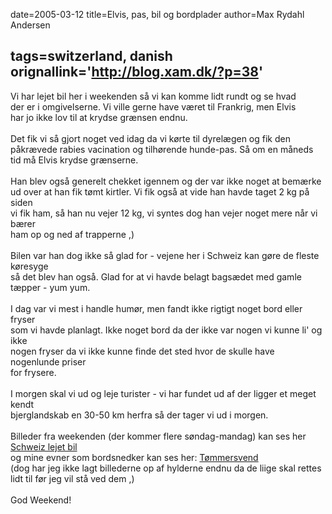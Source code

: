 date=2005-03-12
title=Elvis, pas, bil og bordplader
author=Max Rydahl Andersen

tags=switzerland, danish 
orignallink='http://blog.xam.dk/?p=38'
---
<div><p>Vi har lejet bil her i weekenden s&#229; vi kan komme lidt rundt og se hvad<br>
der er i omgivelserne. Vi ville gerne have v&#230;ret til Frankrig, men Elvis<br>
har jo ikke lov til at krydse gr&#230;nsen endnu.<br><br>
Det fik vi s&#229; gjort noget ved idag da vi k&#248;rte til dyrel&#230;gen og fik den<br>
p&#229;kr&#230;vede rabies vacination og tilh&#248;rende hunde-pas. S&#229; om en m&#229;neds<br>
tid m&#229; Elvis krydse gr&#230;nserne. <br><br>
Han blev ogs&#229; generelt chekket igennem og der var ikke noget at bem&#230;rke<br>
ud over at han fik t&#248;mt kirtler. Vi fik ogs&#229; at vide han havde taget 2 kg p&#229; siden<br>
vi fik ham, s&#229; han nu vejer 12 kg, vi syntes dog han vejer noget mere n&#229;r vi b&#230;rer<br>
ham op og ned af trapperne ,)<br><br>
Bilen var han dog ikke s&#229; glad for - vejene her i Schweiz kan g&#248;re de fleste k&#248;resyge<br>
s&#229; det blev han ogs&#229;. Glad for at vi havde belagt bags&#230;det med gamle t&#230;pper - yum yum.<br><br>
I dag var vi mest i handle hum&#248;r, men fandt ikke rigtigt noget bord eller fryser<br>
som vi havde planlagt. Ikke noget bord da der ikke var nogen vi kunne li' og ikke<br>
nogen fryser da vi ikke kunne finde det sted hvor de skulle have nogenlunde priser<br>
for frysere.<br><br>
I morgen skal vi ud og leje turister - vi har fundet ud af der ligger et meget kendt<br>
bjerglandskab en 30-50 km herfra s&#229; der tager vi ud i morgen.<br><br>
Billeder fra weekenden (der kommer flere s&#248;ndag-mandag) kan ses her <a href="http://www.xam.dk/coppermine/thumbnails.php?album=24" title="Schweiz lejet bil">Schweiz lejet bil</a><br>
og mine evner som bordsnedker kan ses her: <a href="http://www.xam.dk/coppermine/thumbnails.php?album=25" title="T&#248;mmersvend">T&#248;mmersvend</a> <br>
(dog har jeg ikke lagt billederne op af hylderne endnu da de liige skal rettes lidt til f&#248;r jeg vil st&#229; ved dem ,)<br><br>
God Weekend!</p></div>
